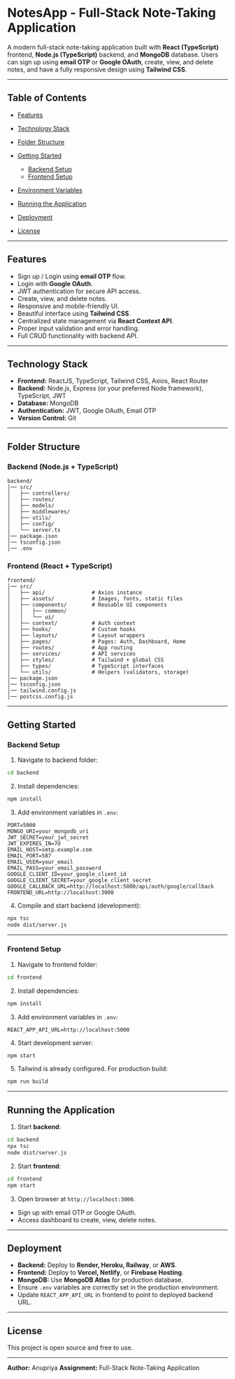 # NotesApp - Full-Stack Note-Taking Application

A modern full-stack note-taking application built with **React (TypeScript)** frontend, **Node.js (TypeScript)** backend, and **MongoDB** database. Users can sign up using **email OTP** or **Google OAuth**, create, view, and delete notes, and have a fully responsive design using **Tailwind CSS**.

---

## Table of Contents

* [Features](#features)
* [Technology Stack](#technology-stack)
* [Folder Structure](#folder-structure)
* [Getting Started](#getting-started)

  * [Backend Setup](#backend-setup)
  * [Frontend Setup](#frontend-setup)
* [Environment Variables](#environment-variables)
* [Running the Application](#running-the-application)
* [Deployment](#deployment)
* [License](#license)

---

## Features

* Sign up / Login using **email OTP** flow.
* Login with **Google OAuth**.
* JWT authentication for secure API access.
* Create, view, and delete notes.
* Responsive and mobile-friendly UI.
* Beautiful interface using **Tailwind CSS**.
* Centralized state management via **React Context API**.
* Proper input validation and error handling.
* Full CRUD functionality with backend API.

---

## Technology Stack

* **Frontend:** ReactJS, TypeScript, Tailwind CSS, Axios, React Router
* **Backend:** Node.js, Express (or your preferred Node framework), TypeScript, JWT
* **Database:** MongoDB
* **Authentication:** JWT, Google OAuth, Email OTP
* **Version Control:** Git

---

## Folder Structure

### Backend (Node.js + TypeScript)

```
backend/
│── src/
│   ├── controllers/
│   ├── routes/
│   ├── models/
│   ├── middlewares/
│   ├── utils/
│   ├── config/
│   └── server.ts
│── package.json
│── tsconfig.json
│── .env
```

### Frontend (React + TypeScript)

```
frontend/
│── src/
│   ├── api/               # Axios instance
│   ├── assets/            # Images, fonts, static files
│   ├── components/        # Reusable UI components
│   │   ├── common/
│   │   └── ui/
│   ├── context/           # Auth context
│   ├── hooks/             # Custom hooks
│   ├── layouts/           # Layout wrappers
│   ├── pages/             # Pages: Auth, Dashboard, Home
│   ├── routes/            # App routing
│   ├── services/          # API services
│   ├── styles/            # Tailwind + global CSS
│   ├── types/             # TypeScript interfaces
│   └── utils/             # Helpers (validators, storage)
│── package.json
│── tsconfig.json
│── tailwind.config.js
│── postcss.config.js
```

---

## Getting Started

### Backend Setup

1. Navigate to backend folder:

```sh
cd backend
```

2. Install dependencies:

```sh
npm install
```

3. Add environment variables in `.env`:

```env
PORT=5000
MONGO_URI=your_mongodb_uri
JWT_SECRET=your_jwt_secret
JWT_EXPIRES_IN=7d
EMAIL_HOST=smtp.example.com
EMAIL_PORT=587
EMAIL_USER=your_email
EMAIL_PASS=your_email_password
GOOGLE_CLIENT_ID=your_google_client_id
GOOGLE_CLIENT_SECRET=your_google_client_secret
GOOGLE_CALLBACK_URL=http://localhost:5000/api/auth/google/callback
FRONTEND_URL=http://localhost:3000
```

4. Compile and start backend (development):

```sh
npx tsc
node dist/server.js
```

---

### Frontend Setup

1. Navigate to frontend folder:

```sh
cd frontend
```

2. Install dependencies:

```sh
npm install
```

3. Add environment variables in `.env`:

```env
REACT_APP_API_URL=http://localhost:5000
```

4. Start development server:

```sh
npm start
```

5. Tailwind is already configured. For production build:

```sh
npm run build
```

---

## Running the Application

1. Start **backend**:

```sh
cd backend
npx tsc
node dist/server.js
```

2. Start **frontend**:

```sh
cd frontend
npm start
```

3. Open browser at `http://localhost:3000`.

* Sign up with email OTP or Google OAuth.
* Access dashboard to create, view, delete notes.

---

## Deployment

* **Backend:** Deploy to **Render, Heroku, Railway**, or **AWS**.
* **Frontend:** Deploy to **Vercel, Netlify**, or **Firebase Hosting**.
* **MongoDB:** Use **MongoDB Atlas** for production database.
* Ensure `.env` variables are correctly set in the production environment.
* Update `REACT_APP_API_URL` in frontend to point to deployed backend URL.

---

## License

This project is open source and free to use.

---

**Author:** Anupriya
**Assignment:** Full-Stack Note-Taking Application
